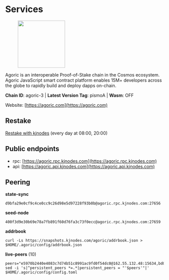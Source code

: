 # Services

<figure><img src="https://raw.githubusercontent.com/kj89/testnet_manuals/main/pingpub/logos/agoric.png" width="150" alt=""><figcaption></figcaption></figure>

Agoric is an interoperable Proof-of-Stake chain in the Cosmos ecosystem.  Agoric JavaScript smart contract platform enables 15M+ developers across the  globe to rapidly build and deploy dapps on-chain.

**Chain ID**: agoric-3 | **Latest Version Tag**: pismoA | **Wasm**: OFF

Website: [https://agoric.com](https://agoric.com)

## Restake

[Restake with kjnodes](https://restake.app/agoric/agoricvaloper1ku5sm2twlsywdrp4wz3kfwgyrtqtp0lpr3nvk8) (every day at 08:00, 20:00)
## Public endpoints

* rpc: [https://agoric.rpc.kjnodes.com](https://agoric.rpc.kjnodes.com)
* api: [https://agoric.api.kjnodes.com](https://agoric.api.kjnodes.com)

## Peering

**state-sync**

```
d9bfa29e0cf9c4ce0cc9c26d98e5d97228f93b0b@agoric.rpc.kjnodes.com:27656
```

**seed-node**

```
400f3d9e30b69e78a7fb891f60d76fa3c73f0ecc@agoric.rpc.kjnodes.com:27659
```

**addrbook**
```
curl -Ls https://snapshots.kjnodes.com/agoric/addrbook.json > $HOME/.agoric/config/addrbook.json
```

**live-peers** (10)
```
peers="e5970b2440e4083c7d74b51c8991ac9fd0f54dc0@162.55.132.48:15634,bd0bc3737ca1cfebc3c2aef75ab2c3cc74768d8a@142.132.212.19:26656,abc62ded9142361bd9832282242a53611785ffcd@51.81.109.109:26656,db14f5d2281c82b89ea32538eaa838cfcc0d9a7e@15.235.9.223:26656,766536f9ada683a9272c5305398ca7f82c9e7d43@35.215.60.158:26656,1dfd1a8be38d892fa485e1b417bcf5f225b3f638@185.210.219.66:26656,e759de7a872eff293ab1316a0745eb5fdd5614f3@88.217.142.187:26656,d7e0eedf5756b8c085104fb76c069ba3506f2183@80.64.208.64:26656,5e0acd690771af91625095185f6081dd1bccdb8f@78.47.21.189:26656,d9bfa29e0cf9c4ce0cc9c26d98e5d97228f93b0b@144.76.163.233:27656"
sed -i 's|^persistent_peers *=.*|persistent_peers = "'$peers'"|' $HOME/.agoric/config/config.toml
```
